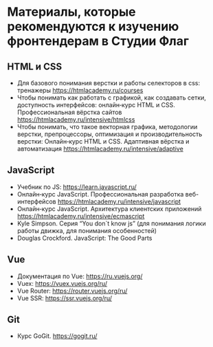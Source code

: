 # Материалы, которые рекомендуются к изучению фронтендерам в Студии Флаг

## HTML и CSS

- Для базового понимания верстки и работы селекторов в css: тренажеры https://htmlacademy.ru/courses
- Чтобы понимать как работать с графикой, как создавать сетки, доступность интерфейсов: онлайн‑курс HTML и CSS. Профессиональная вёрстка сайтов https://htmlacademy.ru/intensive/htmlcss
- Чтобы понимать, что такое векторная графика, методологии верстки, препроцессоры, оптимизация и производительность верстки: Онлайн‑курс HTML и CSS. Адаптивная вёрстка и автоматизация https://htmlacademy.ru/intensive/adaptive

## JavaScript

- Учебник по JS: https://learn.javascript.ru/
- Онлайн‑курс JavaScript. Профессиональная разработка веб-интерфейсов https://htmlacademy.ru/intensive/javascript
- Онлайн‑курс JavaScript. Архитектура клиентских приложений https://htmlacademy.ru/intensive/ecmascript
- Kyle Simpson. Серия “You don`t know js” (для понимания логики работы движка, для понимания особенностей)
- Douglas Crockford. JavaScript: The Good Parts

## Vue
- Документация по Vue: https://ru.vuejs.org/
- Vuex: https://vuex.vuejs.org/ru/
- Vue Router: https://router.vuejs.org/ru/
- Vue SSR: https://ssr.vuejs.org/ru/

## Git

- Курс GoGit. https://gogit.ru/

